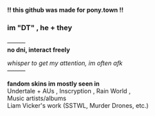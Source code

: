 __!! this github was made for pony.town !!__

### im "DT" , he + they
――― <br>
**no dni, interact freely**

*whisper to get my attention, im often afk*
<br> ――― <br>

**fandom skins im mostly seen in**
<br>
Undertale + AUs , Inscryption , Rain World , 
<br>
Music artists/albums
<br>
Liam Vicker's work (SSTWL, Murder Drones, etc.)
<br>
